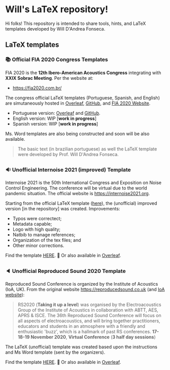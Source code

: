 
# Will's LaTeX repository!

Hi folks! This repository is intended to share tools, hints, and LaTeX templates developed by Will D'Andrea Fonseca.

## LaTeX templates

###   :books: Official FIA 2020 Congress Templates
FIA 2020 is the **12th  Ibero-American Acoustics Congress** integrating with **XXIX Sobrac Meeting**.
Per the website at:
 - https://fia2020.com.br/

The congress official LaTeX templates (Portuguese, Spanish, and English) are simutaneously hosted in [Overleaf](https://www.overleaf.com/), [GitHub](https://github.com/willdfonseca/fia2020), and [FIA 2020 Website](https://fia2020.com.br/).    


 - Portuguese version: [Overleaf](https://www.overleaf.com/read/rnfjxkknksnd) and [GitHub](https://github.com/willdfonseca/latex/tree/main/FIA%202020/Portuguese%20(BR)).
 - English version: WIP [**work in progress**]
 - Spanish version: WIP [**work in progress**]

Ms. Word templates are also being constructed and soon will be also available.

> The basic text (in brazilian portuguese) as well the LaTeX template
> were developed by Prof. Will D'Andrea Fonseca.

##

###   :sound: Unofficial Internoise 2021 (improved) Template
Internoise 2021 is the 50th International Congress and Exposition on Noise Control Engineering. The conference will be virtual due to the world pandemic situation. The official website is https://internoise2021.org.

Starting from the official LaTeX template ([here](https://internoise2021.org/author-information/)), the (unofficial) improved version [in the repository] was created. Improvements:

 - Typos were correctect;
 - Metadata capable;
 - Logo with high quality;
 - Natbib to manage references;
 - Organization of the tex files; and
 - Other minor corrections.

Find the template [HERE](https://github.com/willdfonseca/latex/tree/main/Internoise/2021). :ocean: Or also available in [Overleaf](http://bit.ly/int-2021-template).

##

###     :speaker: Unofficial Reproduced Sound 2020 Template
Reproduced Sound Conference is organized by the Institute of Acoustics (IoA, UK). 
From the original website https://reproducedsound.co.uk (and [IoA website](https://www.ioa.org.uk/civicrm/event/info?id=535&reset=1)):

> RS2020 (**Taking it up a level**) was organised by the Electroacoustics Group of the Institute of Acoustics  in collaboration with ABTT, AES, APRS & ISCE.
> The 36th Reproduced Sound Conference will focus on all aspects of electroacoustics, and will bring together practitioners, educators and students in an atmosphere with a friendly and enthusiastic 'buzz', which is a hallmark of past RS conferences.
> **17-18-19 November 2020**,  **Virtual Conference** (**3 half day sessions**)

The LaTeX (unofficial) template was created based upon the instructions and Ms Word template (sent by the organizers).

Find the template [HERE](https://github.com/willdfonseca/latex/tree/main/Reproduced%20Sound/2020). :ocean: Or also available in [Overleaf](https://www.overleaf.com/read/xxrypjyqhkcn).

##
